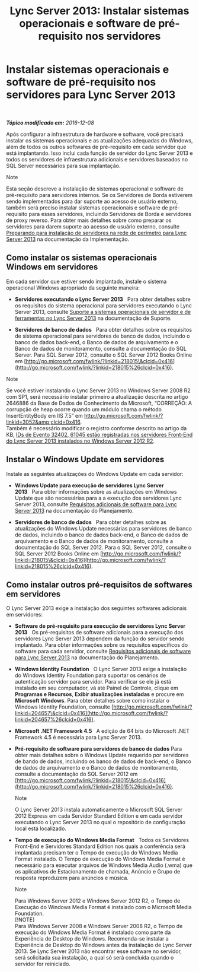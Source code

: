 ﻿---
title: 'Lync Server 2013: Instalar sistemas operacionais e software de pré-requisito nos servidores'
TOCTitle: Instalar sistemas operacionais e software de pré-requisito nos servidores
ms:assetid: 055991e0-5aeb-43fc-a7ba-d4b02316d73b
ms:mtpsurl: https://technet.microsoft.com/pt-br/library/Gg398103(v=OCS.15)
ms:contentKeyID: 49305733
ms.date: 12/10/2016
mtps_version: v=OCS.15
ms.translationtype: HT
---

# Instalar sistemas operacionais e software de pré-requisito nos servidores para Lync Server 2013

 

_**Tópico modificado em:** 2016-12-08_

Após configurar a infraestrutura de hardware e software, você precisará instalar os sistemas operacionais e as atualizações adequadas do Windows, além de todos os outros softwares de pré-requisito em cada servidor que está implantando. Isso inclui cada função de servidor do Lync Server 2013 e todos os servidores de infraestrutura adicionais e servidores baseados no SQL Server necessários para sua implantação.

> [!NOTE]  
> Esta seção descreve a instalação de sistemas operacional e software de pré-requisito para servidores internos. Se os Servidores de Borda estiverem sendo implementados para dar suporte ao acesso de usuário externo, também será preciso instalar sistemas operacionais e software de pré-requisito para esses servidores, incluindo Servidores de Borda e servidores de proxy reverso. Para obter mais detalhes sobre como preparar os servidores para darem suporte ao acesso de usuário externo, consulte <a href="lync-server-2013-preparing-for-installation-of-servers-in-the-perimeter-network.md">Preparando para instalação de servidores na rede de perímetro para Lync Server 2013</a> na documentação da Implementação.

## Como instalar os sistemas operacionais Windows em servidores

Em cada servidor que estiver sendo implantado, instale o sistema operacional Windows apropriado da seguinte maneira:

  - **Servidores executando o Lync Server 2013**   Para obter detalhes sobre os requisitos do sistema operacional para servidores executando o Lync Server 2013, consulte [Suporte a sistemas operacionais de servidor e de ferramentas no Lync Server 2013](lync-server-2013-server-and-tools-operating-system-support.md) na documentação de Suporte.

  - **Servidores de banco de dados**   Para obter detalhes sobre os requisitos de sistema operacional para servidores de banco de dados, incluindo o banco de dados back-end, o Banco de dados de arquivamento e o Banco de dados de monitoramento, consulte a documentação do SQL Server. Para SQL Server 2012, consulte o SQL Server 2012 Books Online em [http://go.microsoft.com/fwlink/?linkid=218015\&clcid=0x416](http://go.microsoft.com/fwlink/?linkid=218015%26clcid=0x416).

> [!NOTE]  
> Se você estiver instalando o Lync Server 2013 no Windows Server 2008 R2 com SP1, será necessário instalar primeiro a atualização descrita no artigo 2646886 da Base de Dados de Conhecimento da Microsoft, “CORREÇÃO: A corrupção de heap ocorre quando um módulo chama o método InsertEntityBody em IIS 7.5” em <a href="http://go.microsoft.com/fwlink/?linkid=3052%26clcid=0x416" class="uri">http://go.microsoft.com/fwlink/?linkid=3052&amp;clcid=0x416</a>.<br />Também é necessário modificar o registro conforme descrito no artigo da KB, <a href="http://go.microsoft.com/fwlink/p/?linkid=506893">IDs de Evento 32402, 61045 estão registradas nos servidores Front-End do Lync Server 2013 instalados no Windows Server 2012 R2</a>.

## Instalar o Windows Update em servidores

Instale as seguintes atualizações do Windows Update em cada servidor:

  - **Windows Update para execução de servidores Lync Server 2013**   Para obter informações sobre as atualizações em Windows Update que são necessárias para a a execução dos servidores Lync Server 2013, consulte [Requisitos adicionais de software para Lync Server 2013](lync-server-2013-additional-software-requirements.md) na documentação do Planejamento.

  - **Servidores de banco de dados**   Para obter detalhes sobre as atualizações do Windows Update necessárias para servidores de banco de dados, incluindo o banco de dados back-end, o Banco de dados de arquivamento e o Banco de dados de monitoramento, consulte a documentação do SQL Server 2012. Para o SQL Server 2012, consulte o SQL Server 2012 Books Online em [http://go.microsoft.com/fwlink/?linkid=218015\&clcid=0x416](http://go.microsoft.com/fwlink/?linkid=218015%26clcid=0x416).

## Como instalar outros pré-requisitos de softwares em servidores

O Lync Server 2013 exige a instalação dos seguintes softwares adicionais em servidores:

  - **Software de pré-requisito para execução de servidores Lync Server 2013**   Os pré-requisitos de software adicionais para a execução dos servidores Lync Server 2013 dependem da função do servidor sendo implantado. Para obter informações sobre os requisitos específicos do software para cada servidor, consulte [Requisitos adicionais de software para Lync Server 2013](lync-server-2013-additional-software-requirements.md) na documentação do Planejamento.

  - **Windows Identity Foundation**   O Lync Server 2013 exige a instalação do Windows Identity Foundation para suportar os cenários de autenticação servidor para servidor. Para verificar se ele já está instalado em seu computador, vá até Painel de Controle, clique em **Programas e Recursos**, **Exibir atualizações instaladas** e procure em **Microsoft Windows**. Para obter detalhes sobre como instalar o Windows Identity Foundation, consulte [http://go.microsoft.com/fwlink/?linkid=204657\&clcid=0x416](http://go.microsoft.com/fwlink/?linkid=204657%26clcid=0x416).

  - **Microsoft .NET Framework 4.5**   A edição de 64 bits do Microsoft .NET Framework 4.5 é necessária para Lync Server 2013.

  - **Pré-requisito de software para servidores de banco de dados** Para obter mais detalhes sobre o Windows Update requerido por servidores de bando de dados, incluindo os banco de dados de back-end, o Banco de dados de arquivamento e o Banco de dados de monitoramento, consulte a documentação do SQL Server 2012 em [http://go.microsoft.com/fwlink/?linkid=218015\&clcid=0x416](http://go.microsoft.com/fwlink/?linkid=218015%26clcid=0x416).
    
    > [!NOTE]  
    > O Lync Server 2013 instala automaticamente o Microsoft SQL Server 2012 Express em cada Servidor Standard Edition e em cada servidor executando o Lync Server 2013 no qual o repositório de configuração local está localizado.

  - **Tempo de execução do Windows Media Format**   Todos os Servidores Front-End e Servidores Standard Edition nos quais a conferência será implantada precisam ter o Tempo de execução do Windows Media Format instalado. O Tempo de execução do Windows Media Format é necessário para executar arquivos de Windows Media Audio (.wma) que os aplicativos de Estacionamento de chamada, Anúncio e Grupo de resposta reproduzem para anúncios e música.
    
    > [!NOTE]  
    > Para Windows Server 2012 e Windows Server 2012 R2, o Tempo de Execução do Windows Media Format é instalado com o Microsoft Media Foundation.    
    > [!NOTE]  
    > Para Windows Server 2008 e Windows Server 2008 R2, o Tempo de execução do Windows Media Format é instalado como parte da Experiência de Desktop do Windows. Recomenda-se instalar a Experiência de Desktop do Windows antes da instalação de Lync Server 2013. Se Lync Server 2013 não encontrar esse software no servidor, será solicitada sua instalação, a qual só será concluída quando o servidor for reiniciado.
